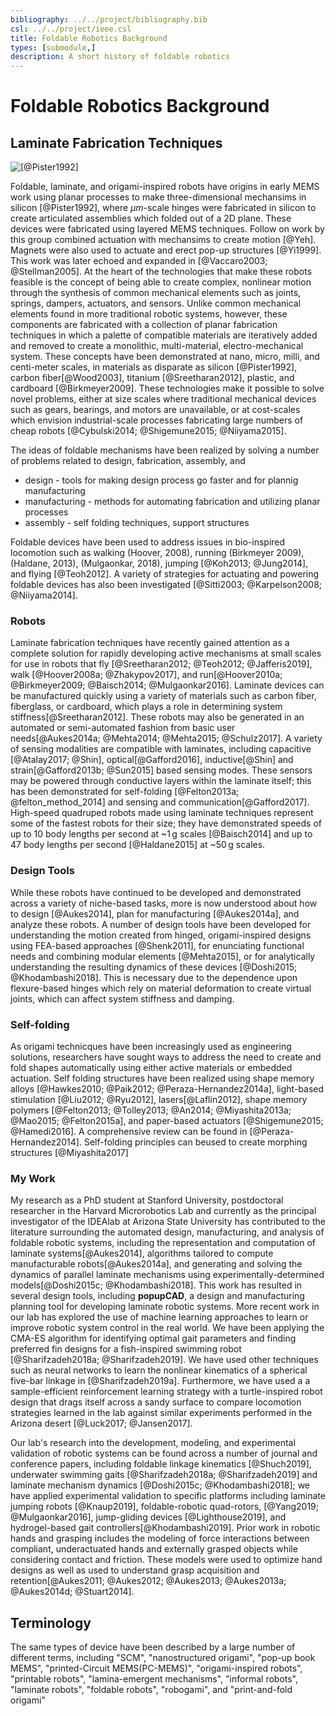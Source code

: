 ```yaml
---
bibliography: ../../project/bibliography.bib
csl: ../../project/ieee.csl
title: Foldable Robotics Background
types: [submodule,] 
description: A short history of foldable robotics
---
```


# Foldable Robotics Background

## Laminate Fabrication Techniques

![[@Pister1992]](../../figures-external/background/Picture1.png)

Foldable, laminate, and origami-inspired robots have origins in early MEMS work using planar processes to make three-dimensional mechansims in silicon [@Pister1992], where $\mu m$-scale hinges were fabricated in silicon to create articulated assemblies which folded out of a 2D plane.  These devices were fabricated using layered MEMS techniques. Follow on work by this group combined actuation with mechansims to create motion [@Yeh].  Magnets were also used to actuate and erect pop-up structures [@Yi1999]. This work was later echoed and expanded in [@Vaccaro2003; @Stellman2005].  At the heart of the technologies that make these robots feasible is the concept of being able to create complex,  nonlinear motion through the synthesis of common mechanical elements such as joints, springs, dampers, actuators, and sensors.  Unlike common mechanical elements found in more traditional robotic systems, however, these components are fabricated with a collection of planar fabrication techniques in which a palette of compatible materials are iteratively added and removed to create a monolithic, multi-material, electro-mechanical system.  These concepts have been demonstrated at nano, micro, milli, and centi-meter scales, in materials as disparate as silicon [@Pister1992], carbon fiber[@Wood2003], titanium [@Sreetharan2012], plastic, and cardboard [@Birkmeyer2009].  These technologies make it possible to solve novel problems, either at size scales where traditional mechanical devices such as gears, bearings, and motors are unavailable, or at cost-scales which envision industrial-scale processes fabricating large numbers of cheap robots [@Cybulski2014; @Shigemune2015; @Niiyama2015].

The ideas of foldable mechanisms have been realized by solving a number of problems related to design, fabrication, assembly, and 

* design - tools for making design process go faster and for plannig manufacturing
* manufacturing - methods for automating fabrication and utilizing planar processes
* assembly - self folding techniques, support structures

Foldable devices have been used to address issues in bio-inspired locomotion such as walking (Hoover, 2008), running (Birkmeyer 2009), (Haldane, 2013), (Mulgaonkar, 2018), jumping [@Koh2013; @Jung2014], and flying [@Teoh2012].  A variety of strategies for actuating and powering foldable devices has also been investigated [@Sitti2003; @Karpelson2008; @Niiyama2014].

### Robots
Laminate fabrication techniques have recently gained attention as a complete solution for rapidly developing active mechanisms at small scales for use in robots that fly [@Sreetharan2012; @Teoh2012; @Jafferis2019], walk [@Hoover2008a; @Zhakypov2017], and run[@Hoover2010a; @Birkmeyer2009; @Baisch2014; @Mulgaonkar2016]. Laminate devices can be manufactured quickly using a variety of materials such as carbon fiber, fiberglass, or cardboard, which plays a role in determining system stiffness[@Sreetharan2012]. These robots may also be generated in an automated or semi-automated fashion from basic user needs[@Aukes2014a; @Mehta2014; @Mehta2015; @Schulz2017]. A variety of sensing modalities are compatible with laminates, including capacitive [@Atalay2017; @Shin], optical[@Gafford2016], inductive[@Shin] and strain[@Gafford2013b; @Sun2015] based sensing modes. These sensors may be powered through conductive layers within the laminate itself; this has been demonstrated for self-folding [@Felton2013a; @felton_method_2014] and sensing and communication[@Gafford2017]. High-speed quadruped robots made using laminate techniques represent some of the fastest robots for their size; they have demonstrated speeds of up to 10 body lengths per second at \~1 g scales [@Baisch2014] and up to 47 body lengths per second [@Haldane2015] at \~50 g scales.

### Design Tools

While these robots have continued to be developed and demonstrated across a variety of niche-based tasks, more is now understood about how to design [@Aukes2014], plan for manufacturing [@Aukes2014a], and analyze these robots.  A number of design tools have been developed for understanding the motion created from hinged, origami-inspired designs using FEA-based approaches [@Shenk2011], for enunciating functional needs and combining modular elements [@Mehta2015], or for analytically understanding the resulting dynamics of these devices [@Doshi2015; @Khodambashi2018].  This is necessary due to the dependence upon flexure-based hinges which rely on material deformation to create virtual joints, which can affect system stiffness and damping.

<!--
| Tool                    | Author  | Link | Citation |
|:------------------------|:--------|:-----|:---------|
| Treemaker               | Lang    |      |          |
| Origamizer              | Tachi   |      |          |
| Rigid Origami Simulator | Tachi   |      |          |
| popupCAD                | Aukes   |      |          |
| ?                       | Mehta   |      |          |
| ?                       | Mueller |      |          |
|                         | Sung    |      |          |
-->

### Self-folding

As origami  technicques have been increasingly used as engineering solutions, researchers have sought ways to address the need to create and fold shapes automatically using either active materials or embedded actuation.  Self folding structures have been realized using shape memory alloys [@Hawkes2010; @Paik2012; @Peraza-Hernandez2014a], light-based stimulation [@Liu2012; @Ryu2012],  lasers[@Laflin2012], shape memory polymers [@Felton2013; @Tolley2013; @An2014; @Miyashita2013a; @Mao2015; @Felton2015a], and paper-based actuators [@Shigemune2015; @Hamedi2016].  A comprehensive review can be found in [@Peraza-Hernandez2014].  Self-folding principles can beused to create morphing structures [@Miyashita2017]


### My Work

My research as a PhD student at Stanford University, postdoctoral researcher in the Harvard Microrobotics Lab and currently as the principal investigator of the IDEAlab at Arizona State University has contributed to the literature surrounding the automated design, manufacturing, and analysis of foldable robotic systems, including the representation and computation of laminate systems[@Aukes2014], algorithms tailored to compute manufacturable robots[@Aukes2014a], and generating and solving the dynamics of parallel laminate mechanisms using experimentally-determined models[@Doshi2015c; @Khodambashi2018]. This work has resulted in several design tools, including **popupCAD**, a design and manufacturing planning tool for developing laminate robotic systems. More recent work in our lab has explored the use of machine learning approaches to learn or improve robotic system control in the real world. We have been applying the CMA-ES algorithm for identifying optimal gait parameters and finding preferred fin designs for a fish-inspired swimming robot [@Sharifzadeh2018a; @Sharifzadeh2019]. We have used other techniques such as neural networks to learn the nonlinear kinematics of a spherical five-bar linkage in [@Sharifzadeh2019a]. Furthermore, we have used a a sample-efficient reinforcement learning strategy with a turtle-inspired robot design that drags itself across a sandy surface to compare locomotion strategies learned in the lab against similar experiments performed in the Arizona desert [@Luck2017; @Jansen2017].

Our lab's research into the development, modeling, and experimental validation of robotic systems can be found across a number of journal and conference papers, including foldable linkage kinematics [@Shuch2019], underwater swimming gaits [@Sharifzadeh2018a; @Sharifzadeh2019] and laminate mechanism dynamics [@Doshi2015c; @Khodambashi2018]; we have applied experimental validation to specific platforms including laminate jumping robots [@Knaup2019], foldable-robotic quad-rotors, [@Yang2019; @Mulgaonkar2016], jump-gliding devices [@Lighthouse2019], and hydrogel-based gait controllers[@Khodambashi2019]. Prior work in robotic hands and grasping includes the modeling of force interactions between compliant, underactuated hands and externally grasped objects while considering contact and friction. These models were used to optimize hand designs as well as used to understand grasp acquisition and retention[@Aukes2011; @Aukes2012; @Aukes2013; @Aukes2013a; @Aukes2014d; @Stuart2014].

## Terminology

The same types of device have been described by a large number of different terms, including "SCM", "nanostructured origami", "pop-up book MEMS", "printed-Circuit MEMS(PC-MEMS)", "origami-inspired robots", "printable robots", "lamina-emergent mechanisms", "informal robots", "laminate robots", "foldable robots", "robogami", and "print-and-fold origami"


<!--
The table below describes many of the most common terms for foldable mechanisms.

| Term                           | Author       | Citation |
|:-------------------------------|:-------------|:---------|
| Articulated Microrobots        | Pister       |          |
| SCM                            | Fearing      |          |
| Nanostructured origami         | Barbastathis |          |
| "Pop-up book" MEMS             | Wood         |          |
| Printed-Circuit MEMS (PC-MEMS) | Wood         |          |
| origami-inspired robot         | Rus          |          |
| printable robot                | Rus          |          |
| Lamina-emergent mechanisms     | Howell       |          |
| Informal Robots                | Hoberman     |          |
| Laminate robots                | Aukes        |          |
| Foldable robots                | Aukes        |          |
| Robogami                       | Paik         |          |
| print-and-fold origami         | ?            |          |
-->

<!--

## Timeline

*  1992 - 1996

    ![[@Pister1992]](../../figures-external/background/Picture1.png)


    ![[@Yeh]](../../figures-external/background/Picture2.png)                   

    ![[@Reid1998]](../../figures-external/background/Picture4.png)              

### 1998 

 ![[@Shimada2000]](../../figures-external/background/Picture5.png)           

### 2000 

 ![[@Fearing2000]](../../figures-external/background/Picture6.png)           

### 2001 

 ![[@Yan]](../../figures-external/background/Picture7.png)                   

### 2003 

 ![[@Sahai2003]](../../figures-external/background/Picture8.png)             

 ![[@Wood2003]](../../figures-external/background/Picture9.png)              

### 2004

  ![[@Buchner2004]](../../figures-external/background/Picture10.png)   
         
###  2005 

 ![[@Avadhanula2005]](../../figures-external/background/Picture11.png)      

 ![[@Wood2005]](../../figures-external/background/Picture12.png)            
 
### 2006 

 ![[@Sahai2006]](../../figures-external/background/Picture13.png)          
  
### 2008 

 ![[@Hoover2008]](../../figures-external/background/Picture14.png)          

 ![[@Wood2008a]](../../figures-external/background/Picture15.png)           

 ![[@Hoover2008a]](../../figures-external/background/Picture16.png)         

### 2009 

 ![[@Birkmeyer2009]](../../figures-external/background/Picture17.png)       

### 2010 

 ![[@Hoover2008a]](../../figures-external/background/Picture20.png)          
 
  ![[@Hawkes2010]](../../figures-external/background/Picture24.png)    
        
###  2011

 ![[@Peterson2011]](../../figures-external/background/Picture18.png)        


 ![[@Peterson2011a]](../../figures-external/background/Picture22.png)       

 ![[@Hoffman2011]](../../figures-external/background/Picture27.png)    
      
###  2012 

 ![[@Sreetharan2012]](../../figures-external/background/Picture28.png)      

###  2013 

 ![[@Koh2013a]](../../figures-external/background/Picture19.png)            

 ![[@Haldane2013]](../../figures-external/background/Picture21.png)         

 ![[@Lee2013b]](../../figures-external/background/Picture23.png)            

 ![[@Lee2013a]](../../figures-external/background/Picture25.png)            

 ![[@Kohut2013]](../../figures-external/background/Picture26.png)           

 ![[@Felton2013]](../../figures-external/background/Picture29.png)          

###  2014 

 ![[@Baisch2014]](../../figures-external/background/Picture30.png)          

![[@Felton2014]](../../figures-external/background/Picture31.png)          

###  2015

 ![[@Miyashita2015a]](../../figures-external/background/Picture33.png)      

 ![[@Firouzeh2015]](../../figures-external/background/Picture36.png)    
 
 [@Haldane2015]

###  2016 

 ![[@Mulgaonkar2016]](../../figures-external/background/Picture32.png)      

 ![[@Wang2016]](../../figures-external/background/Picture38.png)            

### 2017

 ![[@Overvelde2017]](../../figures-external/background/Picture34.png)       

 ![[@Karras2017]](../../figures-external/background/Picture35.png)          

 ![[@Li2017]](../../figures-external/background/Picture37.png)              

 [@Zhakypov2017]                                                

 ![[@Schulz2017]](../../figures-external/background/Picture39.png)          

###  2018 

 ![[@McClintock2018]](../../figures-external/background/milliDelta-6168.jpg)

-->

<!-- Todo Term | Author | Papers | Year of appearance-->



<!--
| Workflow                | Kwon    |
-->

<!--
At this point, a large number of laminate devices has been created, and -- like traditional robotics -- there is a wide range of purposes for these devices.  Many are bio-inspired: flying, crawling, walking, and jumping feature heavily in the capabilities of these robots.  They are often small.  Almost all fit in your hand, and some weigh on the order of tens of grams.

Method Papers
------



Terrestrial
------------

| Robot          | Lab             |
|:---------------|:----------------|
| Roach          | SMA             |
| DynaRoaCH      | Geared DC Motor |
| HAMR I-IV      | SMA             |
| HAMR V         | Piezo           |
| DASH           | Geared DC       |
| Dash with pogo |                 |

Flying
-------
| Robot              | Lab   |
|:-------------------|:------|
| RoboBee            | Wood  |
| Intermittent Flyer | Sahai |
| Flying Monkey      | Koh   |

Bio-inspired
-------

| Robot                 | Lab |
|:----------------------|:----|
| flea                  |     |
| water strider         |     |
| Inchworm              |     |
| Self-folding inchworm |     |

Wheeled
-------
| Robot | Lab |
|:------|:----|
|       |     |

Arms
-----
| Robot | Lab |
|:------|:----|
|       |     |
Hand / Gripper
----------
| Robot    | Lab     |
|:---------|:--------|
| Tweezers | Gafford |

Self-folding
---------
| Robot     | Lab    |
|:----------|:-------|
| ?         | Shuhei |
| ?         | Felton |
| ?         | Tolley |
| SMA-Based | Paik   |

Origami

Tachi

<!--
Origami
* Miura
* Tomohiro Tachi
* Robert Lang
* Eric Demaine
* Rigid Analysis

Design Community
* Deployable Structures

Who's big in this community?

* Kyujin Cho
* Jamie Paik
* Rob Wood
* Ranjana Sahai
* Sam Felton
* Mike Tolley
* Dan Aukes(me)
* Zhi Ern Teoh
* Larry Howell
* Ron Fearing
* Aaron Hoover
* The Team @ Dash Robotics
* Cagdas Onal
* Onur Ozcan
* Ben Goldberg
* Neel Doshi
* Sheila Russo
* Tomasso Russo

-->

<!--
-->
